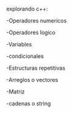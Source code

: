 explorando c++:

-Operadores numericos

-Operadores logico

-Variables

-condicionales

-Estructuras repetitivas

-Arreglos o vectores

-Matriz

-cadenas o string

